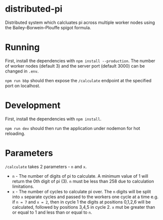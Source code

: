 # distributed-pi
Distributed system which calcluates pi across multiple worker nodes using the Bailey–Borwein–Plouffe spigot formula.

# Running
First, install the dependencies with `npm install --production`.
The number of worker nodes (default 3) and the server port (default 3000) can be changed in `.env`.

`npm run bbp` should then expose the `/calculate` endpoint at the specified port on localhost.

# Development
First, install the dependencies with `npm install`.

`npm run dev` should then run the application under nodemon for hot reloading.

# Parameters
`/calculate` takes 2 parameters - `n` and `x`.
* `n` - The number of digits of pi to calculate. A minimum value of 1 will return the 0th digit of pi (3). `n` must be less than 258 due to calculation limitations.
* `x` - The number of cycles to calculate pi over. The `n` digits will be split into `x` separate cycles and passed to the workers one cycle at a time e.g. if `n = 7`
and `x = 2`, then in cycle 1 the digits at positions 0,1,2,6 will be calculated, followed by positions 3,4,5 in cycle 2. `x` mut be greater than or equal to 1 and less than
or equal to `n`.

